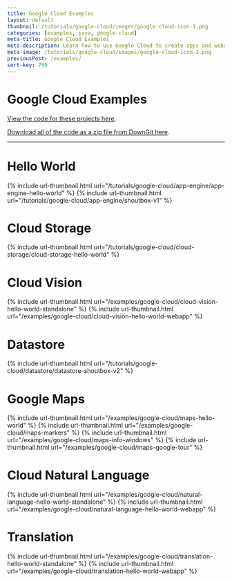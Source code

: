 ```yaml
---
title: Google Cloud Examples
layout: default
thumbnail: /tutorials/google-cloud/images/google-cloud-icon-1.png
categories: [examples, java, google-cloud]
meta-title: Google Cloud Examples
meta-description: Learn how to use Google Cloud to create apps and websites!
meta-image: /tutorials/google-cloud/images/google-cloud-icon-2.png
previousPost: /examples/
sort-key: 700
---
```


# Google Cloud Examples

[View the code for these projects here](https://github.com/KevinWorkman/HappyCoding/tree/gh-pages/examples/google-cloud/google-cloud-example-projects).

[Download all of the code as a zip file from DownGit here](https://downgit.github.io/#/home?url=https://github.com/KevinWorkman/HappyCoding/tree/gh-pages/examples/google-cloud/google-cloud-example-projects).

---

# Hello World

{% include url-thumbnail.html url="/tutorials/google-cloud/app-engine/app-engine-hello-world" %}
{% include url-thumbnail.html url="/tutorials/google-cloud/app-engine/shoutbox-v1" %}

# Cloud Storage

{% include url-thumbnail.html url="/tutorials/google-cloud/cloud-storage/cloud-storage-hello-world" %}

# Cloud Vision

{% include url-thumbnail.html url="/examples/google-cloud/cloud-vision-hello-world-standalone" %}
{% include url-thumbnail.html url="/examples/google-cloud/cloud-vision-hello-world-webapp" %}

# Datastore

{% include url-thumbnail.html url="/tutorials/google-cloud/datastore/datastore-shoutbox-v2" %}

# Google Maps

{% include url-thumbnail.html url="/examples/google-cloud/maps-hello-world" %}
{% include url-thumbnail.html url="/examples/google-cloud/maps-markers" %}
{% include url-thumbnail.html url="/examples/google-cloud/maps-info-windows" %}
{% include url-thumbnail.html url="/examples/google-cloud/maps-google-tour" %}

# Cloud Natural Language

{% include url-thumbnail.html url="/examples/google-cloud/natural-language-hello-world-standalone" %}
{% include url-thumbnail.html url="/examples/google-cloud/natural-language-hello-world-webapp" %}

# Translation

{% include url-thumbnail.html url="/examples/google-cloud/translation-hello-world-standalone" %}
{% include url-thumbnail.html url="/examples/google-cloud/translation-hello-world-webapp" %}
